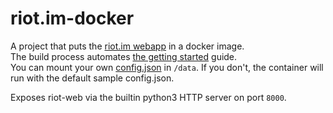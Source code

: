 # riot.im-docker
A project that puts the [riot.im webapp](https://github.com/vector-im/riot-web) in a docker image.  
The build process automates [the getting started](https://github.com/vector-im/riot-web#getting-started) guide.  
You can mount your own [config.json](https://github.com/vector-im/riot-web#configjson) in `/data`. If you don't, the container will run
with the default sample config.json.

Exposes riot-web via the builtin python3 HTTP server on port `8000`.
